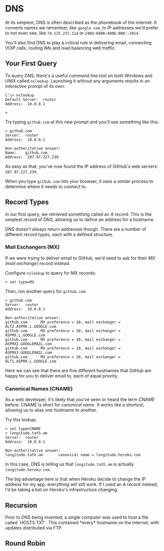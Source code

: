 # DNS

At its simplest, DNS is often described as the phonebook of the internet. It converts names we remember, like `google.com`, to IP addresses we'd prefer to not even see, like `74.125.237.114` or `2404:6800:4006:800::1014`.

You'll also find DNS to play a critical role in delivering email, connecting VOIP calls, routing IMs and load balancing web traffic.

## Your First Query

To query DNS, there's a useful command line tool on both Windows and UNIX called `nslookup`. Launching it without any arguments results in an interactive prompt of its own:

    C:\> nslookup
    Default Server:  router
    Address:  10.0.0.1
    
    >

Try typing `github.com` at this new prompt and you'll see something like this:

    > github.com
    Server:  router
    Address:  10.0.0.1
    
    Non-authoritative answer:
    Name:    github.com
    Address:  207.97.227.239

As easy as that, you've now found the IP address of GitHub's web servers: `207.97.227.239`.

When you type `github.com` into your browser, it uses a similar process to determine where it needs to connect to.

## Record Types

In our first query, we retrieved something called an *A record*. This is the simplest record of DNS, allowing us to define an address for a hostname.

DNS doesn't always return addresses though. There are a number of different record types, each with a defined structure.

### Mail Exchangers (MX)

If we were trying to deliver email to GitHub, we'd need to ask for their *MX (mail exchange) record* instead.

Configure `nslookup` to query for MX records:

    > set type=MX

Then, run another query for `github.com`:
    
    > github.com
    Server:  router
    Address:  10.0.0.1
    
    Non-authoritative answer:
    github.com      MX preference = 10, mail exchanger = ALT2.ASPMX.L.GOOGLE.com
    github.com      MX preference = 10, mail exchanger = ASPMX.L.GOOGLE.com
    github.com      MX preference = 10, mail exchanger = ASPMX2.GOOGLEMAIL.com
    github.com      MX preference = 10, mail exchanger = ASPMX3.GOOGLEMAIL.com
    github.com      MX preference = 10, mail exchanger = ALT1.ASPMX.L.GOOGLE.com

Here we can see that there are five different hostnames that GitHub are happy for you to deliver email to, each of equal priority.

### Canonical Names (CNAME)

As a web developer, it's likely that you've seen or heard the term *CNAME* before. CNAME is short for *canonical name*. It works like a shortcut, allowing us to alias one hostname to another.

Try this lookup:

    > set type=CNAME
    > longitude.tath.am
    Server:  router
    Address:  10.0.0.1
    
    Non-authoritative answer:
    longitude.tath.am       canonical name = longitude.heroku.com

In this case, DNS is telling us that `longitude.tath.am` is actually `longitude.heroku.com`.

The big advantage here is that when Heroku decide to change the IP address for my app, everything will still work. If I used an A record instead, I'd be taking a bet on Heroku's infrastructure changing.



## Recursion

<aside>
Prior to DNS being invented, a single computer was used to host a file called `HOSTS.TXT`. This contained *every* hostname on the internet, with updates distributed via FTP.
</aside>

## Round Robin
